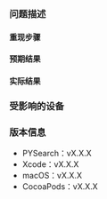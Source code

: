 <!-- 
您并不需要严格按照此模版提 ISSUE，只是为了方便提供相关信息，并不是为了设置障碍。
如果你觉得麻烦，也可以直接按照自己的方式来提 ISSUE。
这里非常希望您尽量多提供一些相关信息。
-->
### 问题描述
<!--
示例：
搜索类型设置为 `PYHotSearchStyleRankTag` 或者 `PYHotSearchStyleRectangleTag`, 
并在代理类中实现对应代理方法，点击热门搜索时无法执行代理方法。
-->
#### 重现步骤
<!--
示例：
1、搜索类型设置为 `PYHotSearchStyleRankTag` 或者 `PYHotSearchStyleRectangleTag`
2、在代理类中实现如下代理方法：
```objective-c
- (void)searchViewController:(PYSearchViewController *)searchViewController
   didSelectHotSearchAtIndex:(NSInteger)index
                  searchText:(NSString *)searchText
{
    NSLog(@"代理方法被调用");
}
```
-->



#### 预期结果
<!--
示例：
程序正常执行，并在控制台输出`代理方法被调用`
-->



#### 实际结果
<!--
示例：
程序能正常执行，但控制台没有输出`代理方法被调用`
-->



### 受影响的设备
<!-- 
请在列出受影响的设备，并添加对应 iOS 版本。
这里仅需要列出您测试过的设备，并不需要去测试所有的设备。
例如：
- iPhone 8 (11.0.3)
- iPhone 8 Plus (11.0.3, 12.0.1)
-->



### 版本信息
<!-- 
这里除了PYSearch 版本都不是必须的，如果能提供最好，不能提供也没关系
CocoaPods 版本：`pod  --version`
Xcode 版本：菜单栏选择 Xcode 下的 About Xcode 或 执行 `xcodebuild -version`
macOS 版本：从屏幕角落的苹果 () 菜单中选取 “关于本机” 
-->

- PYSearch：vX.X.X
- Xcode：vX.X.X
- macOS：vX.X.X
- CocoaPods：vX.X.X

